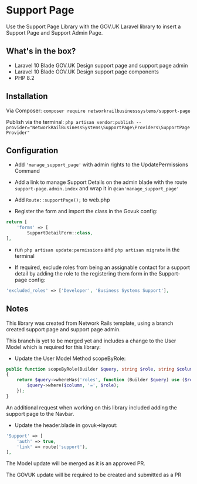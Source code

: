 # Support Page

Use the Support Page Library with the GOV.UK Laravel library to insert a Support Page and Support Admin Page.

## What's in the box?

* Laravel 10 Blade GOV.UK Design support page and support page admin
* Laravel 10 Blade GOV.UK Design support page components
* PHP 8.2

## Installation

Via Composer: `composer require networkrailbusinesssystems/support-page`

Publish via the terminal: `php artisan vendor:publish --provider="NetworkRailBusinessSystems\SupportPage\Providers\SupportPageProvider"`

## Configuration

* Add `'manage_support_page'` with admin rights to the UpdatePermissions Command
* Add a link to manage Support Details on the admin blade with the route `support-page.admin.index` and wrap it in `@can'manage_support_page'`
* Add `Route::supportPage();` to web.php

* Register the form and import the class in the Govuk config:
```php
return [
    'forms' => [
        SupportDetailForm::class,
],
```
* run `php artisan update:permissions` and `php artisan migrate` in the terminal

* If required, exclude roles from being an assignable contact for a support detail by adding the role to the registering them form in the Support-page config:

```php
'excluded_roles' => ['Developer', 'Business Systems Support'],
```

## Notes

This library was created from Network Rails template, using a branch created support page and support page admin.

This branch is yet to be merged yet and  includes a change to the User Model which is required for this library:

* Update the User Model Method scopeByRole:
```php
public function scopeByRole(Builder $query, string $role, string $column = 'name'): Builder
{
    return $query->whereHas('roles', function (Builder $query) use ($role, $column) {
        $query->where($column, '=', $role);
    });
}
```
An additional request when working on this library included adding the support page to the Navbar.

* Update the header.blade in govuk->layout:
```php
'Support' => [
    'auth' => true,
    'link' => route('support'),
],
```
The Model update will be merged as it is an approved PR.

The GOVUK update will be required to be created and submitted as a PR
